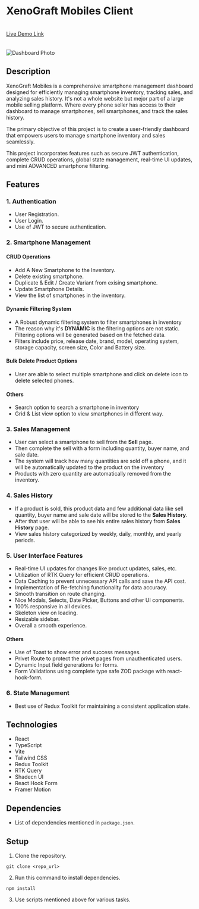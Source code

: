 # XenoGraft Mobiles Client

\
[Live Demo Link](https://xenograft-mobiles.netlify.app)\
\
\
![Dashboard Photo](https://github.com/friyad/xenograft-mobiles-client/assets/86700138/1c0e09e1-fdf1-4c82-9011-81f62c100073)


## Description

XenoGraft Mobiles is a comprehensive smartphone management dashboard designed for efficiently managing smartphone inventory, tracking sales, and analyzing sales history. It's not a whole website but mejor part of a large mobile selling platform. Where every phone seller has access to their dashboard to manage smartphones, sell smartphones, and track the sales history.

The primary objective of this project is to create a user-friendly dashboard that empowers users to manage smartphone inventory and sales seamlessly.

This project incorporates features such as secure JWT authentication, complete CRUD operations, global state management, real-time UI updates, and mini ADVANCED smartphone filtering.

## Features

### 1. Authentication

- User Registration.
- User Login.
- Use of JWT to secure authentication.

### 2. Smartphone Management

#### CRUD Operations

- Add A New Smartphone to the Inventory.
- Delete existing smartphone.
- Duplicate & Edit / Create Variant from exising smartphone.
- Update Smartphone Details.
- View the list of smartphones in the inventory.

#### Dynamic Filtering System

- A Robust dynamic filtering system to filter smartphones in inventory
- The reason why it's **DYNAMIC** is the filtering options are not static. Filtering options will be generated based on the fetched data.
- Filters include price, release date, brand, model, operating system, storage capacity, screen size, Color and Battery size.

#### Bulk Delete Product Options

- User are able to select multiple smartphone and click on delete icon to delete selected phones.

#### Others

- Search option to search a smartphone in inventory
- Grid & List view option to view smartphones in different way.

### 3. Sales Management

- User can select a smartphone to sell from the **Sell** page.
- Then complete the sell with a form including quantity, buyer name, and sale date.
- The system will track how many quantities are sold off a phone, and it will be automatically updated to the product on the inventory
- Products with zero quantity are automatically removed from the inventory.

### 4. Sales History

- If a product is sold, this product data and few additional data like sell quantity, buyer name and sale date will be stored to the **Sales History**.
- After that user will be able to see his entire sales history from **Sales History** page.
- View sales history categorized by weekly, daily, monthly, and yearly periods.

### 5. User Interface Features

- Real-time UI updates for changes like product updates, sales, etc.
- Utilization of RTK Query for efficient CRUD operations.
- Data Caching to prevent unnecessary API calls and save the API cost.
- Implementation of Re-fetching functionality for data accuracy.
- Smooth transition on route changing.
- Nice Modals, Selects, Date Picker, Buttons and other UI components.
- 100% responsive in all devices.
- Skeleton view on loading.
- Resizable sidebar.
- Overall a smooth experience.

#### Others

- Use of Toast to show error and success messages.
- Privet Route to protect the privet pages from unauthenticated users.
- Dynamic Input field generations for forms.
- Form Validations using complete type safe ZOD package with react-hook-form.

### 6. State Management

- Best use of Redux Toolkit for maintaining a consistent application state.

## Technologies

- React
- TypeScript
- Vite
- Tailwind CSS
- Redux Toolkit
- RTK Query
- Shadecn UI
- React Hook Form
- Framer Motion

## Dependencies

- List of dependencies mentioned in `package.json`.

## Setup

1. Clone the repository.

```
git clone <repo_url>
```

2. Run this command to install dependencies.

```
npm install
```

3. Use scripts mentioned above for various tasks.
